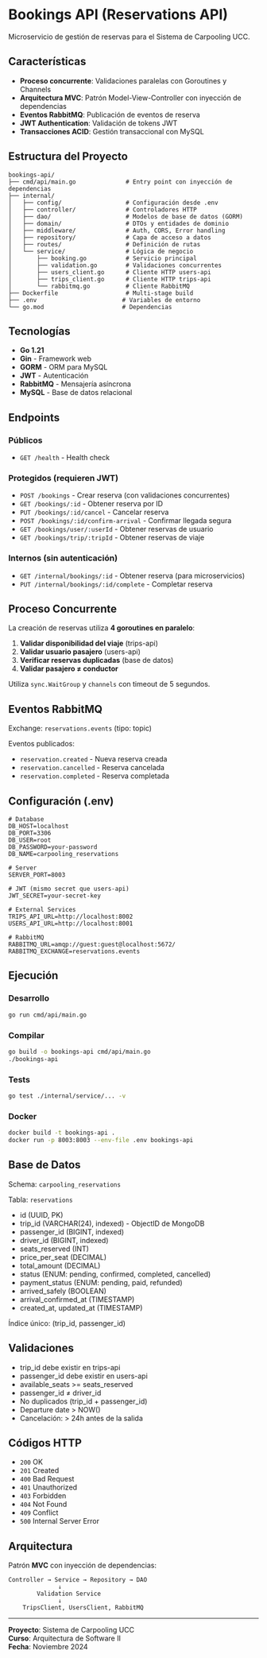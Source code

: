 # Bookings API (Reservations API)

Microservicio de gestión de reservas para el Sistema de Carpooling UCC.

## Características

- **Proceso concurrente**: Validaciones paralelas con Goroutines y Channels
- **Arquitectura MVC**: Patrón Model-View-Controller con inyección de dependencias
- **Eventos RabbitMQ**: Publicación de eventos de reserva
- **JWT Authentication**: Validación de tokens JWT
- **Transacciones ACID**: Gestión transaccional con MySQL

## Estructura del Proyecto

```
bookings-api/
├── cmd/api/main.go              # Entry point con inyección de dependencias
├── internal/
│   ├── config/                  # Configuración desde .env
│   ├── controller/              # Controladores HTTP
│   ├── dao/                     # Modelos de base de datos (GORM)
│   ├── domain/                  # DTOs y entidades de dominio
│   ├── middleware/              # Auth, CORS, Error handling
│   ├── repository/              # Capa de acceso a datos
│   ├── routes/                  # Definición de rutas
│   └── service/                 # Lógica de negocio
│       ├── booking.go           # Servicio principal
│       ├── validation.go        # Validaciones concurrentes
│       ├── users_client.go      # Cliente HTTP users-api
│       ├── trips_client.go      # Cliente HTTP trips-api
│       └── rabbitmq.go          # Cliente RabbitMQ
├── Dockerfile                   # Multi-stage build
├── .env                        # Variables de entorno
└── go.mod                      # Dependencias
```

## Tecnologías

- **Go 1.21**
- **Gin** - Framework web
- **GORM** - ORM para MySQL
- **JWT** - Autenticación
- **RabbitMQ** - Mensajería asíncrona
- **MySQL** - Base de datos relacional

## Endpoints

### Públicos
- `GET /health` - Health check

### Protegidos (requieren JWT)
- `POST /bookings` - Crear reserva (con validaciones concurrentes)
- `GET /bookings/:id` - Obtener reserva por ID
- `PUT /bookings/:id/cancel` - Cancelar reserva
- `POST /bookings/:id/confirm-arrival` - Confirmar llegada segura
- `GET /bookings/user/:userId` - Obtener reservas de usuario
- `GET /bookings/trip/:tripId` - Obtener reservas de viaje

### Internos (sin autenticación)
- `GET /internal/bookings/:id` - Obtener reserva (para microservicios)
- `PUT /internal/bookings/:id/complete` - Completar reserva

## Proceso Concurrente

La creación de reservas utiliza **4 goroutines en paralelo**:

1. **Validar disponibilidad del viaje** (trips-api)
2. **Validar usuario pasajero** (users-api)
3. **Verificar reservas duplicadas** (base de datos)
4. **Validar pasajero ≠ conductor**

Utiliza `sync.WaitGroup` y `channels` con timeout de 5 segundos.

## Eventos RabbitMQ

Exchange: `reservations.events` (tipo: topic)

Eventos publicados:
- `reservation.created` - Nueva reserva creada
- `reservation.cancelled` - Reserva cancelada
- `reservation.completed` - Reserva completada

## Configuración (.env)

```env
# Database
DB_HOST=localhost
DB_PORT=3306
DB_USER=root
DB_PASSWORD=your-password
DB_NAME=carpooling_reservations

# Server
SERVER_PORT=8003

# JWT (mismo secret que users-api)
JWT_SECRET=your-secret-key

# External Services
TRIPS_API_URL=http://localhost:8002
USERS_API_URL=http://localhost:8001

# RabbitMQ
RABBITMQ_URL=amqp://guest:guest@localhost:5672/
RABBITMQ_EXCHANGE=reservations.events
```

## Ejecución

### Desarrollo
```bash
go run cmd/api/main.go
```

### Compilar
```bash
go build -o bookings-api cmd/api/main.go
./bookings-api
```

### Tests
```bash
go test ./internal/service/... -v
```

### Docker
```bash
docker build -t bookings-api .
docker run -p 8003:8003 --env-file .env bookings-api
```

## Base de Datos

Schema: `carpooling_reservations`

Tabla: `reservations`
- id (UUID, PK)
- trip_id (VARCHAR(24), indexed) - ObjectID de MongoDB
- passenger_id (BIGINT, indexed)
- driver_id (BIGINT, indexed)
- seats_reserved (INT)
- price_per_seat (DECIMAL)
- total_amount (DECIMAL)
- status (ENUM: pending, confirmed, completed, cancelled)
- payment_status (ENUM: pending, paid, refunded)
- arrived_safely (BOOLEAN)
- arrival_confirmed_at (TIMESTAMP)
- created_at, updated_at (TIMESTAMP)

Índice único: (trip_id, passenger_id)

## Validaciones

- trip_id debe existir en trips-api
- passenger_id debe existir en users-api
- available_seats >= seats_reserved
- passenger_id ≠ driver_id
- No duplicados (trip_id + passenger_id)
- Departure date > NOW()
- Cancelación: > 24h antes de la salida

## Códigos HTTP

- `200` OK
- `201` Created
- `400` Bad Request
- `401` Unauthorized
- `403` Forbidden
- `404` Not Found
- `409` Conflict
- `500` Internal Server Error

## Arquitectura

Patrón **MVC** con inyección de dependencias:

```
Controller → Service → Repository → DAO
              ↓
        Validation Service
              ↓
    TripsClient, UsersClient, RabbitMQ
```

---

**Proyecto**: Sistema de Carpooling UCC  
**Curso**: Arquitectura de Software II  
**Fecha**: Noviembre 2024
